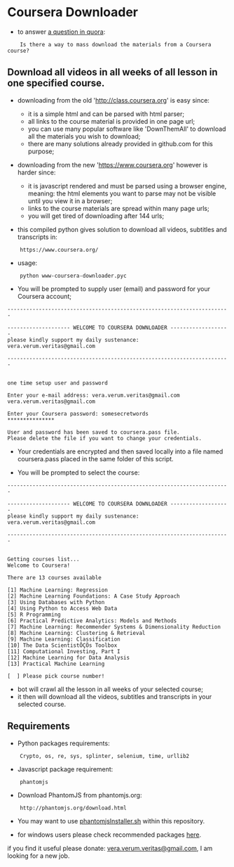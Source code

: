 # Coursera Downloader
- to answer [a question in quora](https://www.quora.com/Is-there-a-way-to-mass-download-the-materials-from-a-Coursera-course/answer/Jansen-Simanullang?share=1):
```
    Is there a way to mass download the materials from a Coursera course?
```


## Download all videos in all weeks of all lesson in one specified course.

- downloading from the old 'http://class.coursera.org' is easy since:
    - it is a simple html and can be parsed with html parser;
    - all links to the course material is provided in one page url;
    - you can use many popular software like 'DownThemAll' to download all the materials you wish to download;
    - there are many solutions already provided in github.com for this purpose;

- downloading from the new 'https://www.coursera.org' however is harder since:
    - it is javascript rendered and must be parsed using a browser engine, meaning: the html elements you want to parse may not be visible until you view it in a browser;
    - links to the course materials are spread within many page urls;
    - you will get tired of downloading after 144 urls;

- this compiled python gives solution to download all videos, subtitles and transcripts in:
```
    https://www.coursera.org/
```
- usage:
```
    python www-coursera-downloader.pyc
```
- You will be prompted to supply user (email) and password for your Coursera account;
```
-----------------------------------------------------------------------

-------------------- WELCOME TO COURSERA DOWNLOADER -------------------
please kindly support my daily sustenance: vera.verum.veritas@gmail.com

-----------------------------------------------------------------------


one time setup user and password

Enter your e-mail address: vera.verum.veritas@gmail.com
vera.verum.veritas@gmail.com

Enter your Coursera password: somesecretwords
***************

User and password has been saved to coursera.pass file.
Please delete the file if you want to change your credentials.

```
- Your credentials are encrypted and then saved locally into a file named coursera.pass placed in the same folder of this script.

- You will be prompted to select the course:
```
-----------------------------------------------------------------------

-------------------- WELCOME TO COURSERA DOWNLOADER -------------------
please kindly support my daily sustenance: vera.verum.veritas@gmail.com

-----------------------------------------------------------------------


Getting courses list...
Welcome to Coursera!

There are 13 courses available

[1] Machine Learning: Regression
[2] Machine Learning Foundations: A Case Study Approach
[3] Using Databases with Python
[4] Using Python to Access Web Data
[5] R Programming
[6] Practical Predictive Analytics: Models and Methods
[7] Machine Learning: Recommender Systems & Dimensionality Reduction
[8] Machine Learning: Clustering & Retrieval
[9] Machine Learning: Classification
[10] The Data ScientistÔÇÖs Toolbox
[11] Computational Investing, Part I
[12] Machine Learning for Data Analysis
[13] Practical Machine Learning

[  ] Please pick course number!
```
- bot will crawl all the lesson in all weeks of your selected course;
- it then will download all the videos, subtitles and transcripts in your selected course.

## Requirements
- Python packages requirements:
```
    Crypto, os, re, sys, splinter, selenium, time, urllib2
```

- Javascript package requirement:
```
    phantomjs
```

- Download PhantomJS from phantomjs.org:
```
    http://phantomjs.org/download.html
```

- You may want to use [phantomjsInstaller.sh](phantomjsInstaller.sh) within this repository.

- for windows users please check recommended packages [here](windows.md).

if you find it useful please donate: vera.verum.veritas@gmail.com, I am looking for a new job.
